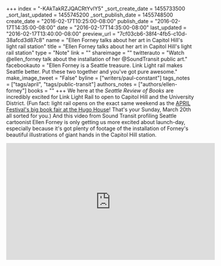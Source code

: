 +++
index = "-KAkTakRZJQACRtYvlY5"
_sort_create_date = 1455733500
_sort_last_updated = 1455745200
_sort_publish_date = 1455748500
create_date = "2016-02-17T10:25:00-08:00"
publish_date = "2016-02-17T14:35:00-08:00"
date = "2016-02-17T14:35:00-08:00"
last_updated = "2016-02-17T13:40:00-08:00"
preview_url = "7cf03cb6-38f4-4fb5-c10d-38afcd3d87c8"
name = "Ellen Forney talks about her art in Capitol Hill's light rail station"
title = "Ellen Forney talks about her art in Capitol Hill's light rail station"
type = "Note"
link = ""
shareimage = ""
twitterauto = "Watch  @ellen_forney talk about the installation of her @SoundTransit public art."
facebookauto = "Ellen Forney is a Seattle treasure. Link Light rail makes Seattle better. Put these two together and you've got pure awesome."
make_image_tweet = "False"
byline = ["writers/paul-constant"]
tags_notes = ["tags/april", "tags/public-transit"]
authors_notes = ["authors/ellen-forney"]
books = ""
+++
We here at the *Seattle Review of Books* are incredibly excited for Link Light Rail to open to Capitol Hill and the University District. (Fun fact: light rail opens on the exact same weekend as the [APRIL Festival's big book fair at the Hugo House](http://www.aprilfestival.com/2016-festival/)! That's your Sunday, March 20th all sorted for you.) And this video from Sound Transit profiling Seattle cartoonist Ellen Forney is only getting us more excited about launch-day, especially because it's got plenty of footage of the installation of Forney's beautiful illustrations of giant hands in the Capitol Hill station.

<iframe width="560" height="315" src="https://www.youtube.com/embed/322xWj4R5Dc?rel=0" frameborder="0" allowfullscreen></iframe>